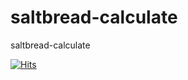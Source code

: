 # saltbread-calculate
saltbread-calculate

[![Hits](https://hits.sh/bluetsys.github.io/saltbread-calculate.svg)](https://hits.sh/bluetsys.github.io/saltbread-calculate/)